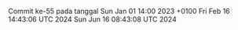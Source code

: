 Commit ke-55 pada tanggal Sun Jan 01 14:00 2023 +0100
Fri Feb 16 14:43:06 UTC 2024
Sun Jun 16 08:43:08 UTC 2024
